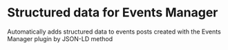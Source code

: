 Structured data for Events Manager
===

Automatically adds structured data to events posts created with the Events Manager plugin by JSON-LD method
